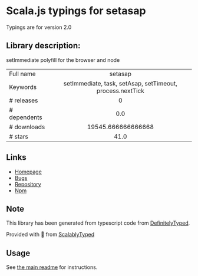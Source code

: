 
# Scala.js typings for setasap

Typings are for version 2.0

## Library description:
setImmediate polyfill for the browser and node

|                    |                 |
| ------------------ | :-------------: |
| Full name          | setasap |
| Keywords           | setImmediate, task, setAsap, setTimeout, process.nextTick |
| # releases         | 0 |
| # dependents       | 0.0 |
| # downloads        | 19545.666666666668 |
| # stars            | 41.0 |

## Links
- [Homepage](https://github.com/taylorhakes/setAsap)
- [Bugs](https://github.com/taylorhakes/setAsap/issues)
- [Repository](https://github.com/taylorhakes/setAsap)
- [Npm](https://www.npmjs.com/package/setasap)
    


## Note
This library has been generated from typescript code from [DefinitelyTyped](https://definitelytyped.org).

Provided with :purple_heart: from [ScalablyTyped](https://github.com/oyvindberg/ScalablyTyped)

## Usage
See [the main readme](../../readme.md) for instructions.


